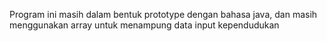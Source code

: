 Program ini masih dalam bentuk prototype dengan bahasa java, dan masih menggunakan array untuk menampung data input kependudukan 

